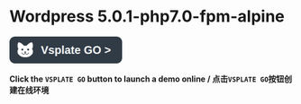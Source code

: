 # Wordpress 5.0.1-php7.0-fpm-alpine

<a href="https://www.vsplate.com/?docker-compose=https://github.com/vsplate/dcenvs/wordpress/5.0.1-php7.0-fpm-alpine"><img alt="VSPLATE GO" src="https://raw.githubusercontent.com/vsplate/images/master/vsgo_btn.png" width="200px"></a>

**Click the `VSPLATE GO` button to launch a demo online / 点击`VSPLATE GO`按钮创建在线环境**